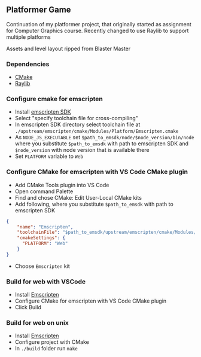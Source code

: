 ## Platformer Game
Continuation of my platformer project, that originally started as assignment for Computer Graphics course.
Recently changed to use Raylib to support multiple platforms

Assets and level layout ripped from Blaster Master

### Dependencies
- [CMake](https://cmake.org/download/)
- [Raylib](https://www.raylib.com/index.html)


### Configure cmake for emscripten
- Install [emscripten SDK](https://emscripten.org/docs/getting_started/downloads.html)
- Select "specify toolchain file for cross-compiling"
- In emscripten SDK directory select toolchain file at `./upstream/emscripten/cmake/Modules/Platform/Emscripten.cmake` 
- As `NODE_JS_EXECUTABLE` set `$path_to_emsdk/node/$node_version/bin/node` where you substitute `$path_to_emsdk` with path to emscripten SDK
 and `$node_version` with node version that is available there
- Set `PLATFORM` variable to `Web`

### Configure CMake for emscripten with VS Code CMake plugin
- Add CMake Tools plugin into VS Code
- Open command Palette
- Find and chose CMake: Edit User-Local CMake kits
- Add following, where you substitute `$path_to_emsdk` with path to emscripten SDK
```json
{
    "name": "Emscripten",
    "toolchainFile": "$path_to_emsdk/upstream/emscripten/cmake/Modules/Platform/Emscripten.cmake",
    "cmakeSettings": {
      "PLATFORM": "Web"
    }
}
```
- Choose `Emscripten` kit

### Build for web with VSCode
- Install [Emscripten](https://emscripten.org/)
- Configure CMake for emscripten with VS Code CMake plugin
- Click Build

### Build for web on unix
- Install [Emscripten](https://emscripten.org/)
- Configure project with CMake
- In `./build` folder run `make`